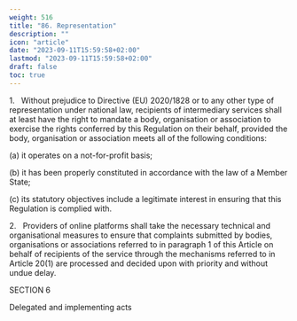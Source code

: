 ```yaml
---
weight: 516
title: "86. Representation"
description: ""
icon: "article"
date: "2023-09-11T15:59:58+02:00"
lastmod: "2023-09-11T15:59:58+02:00"
draft: false
toc: true
---
```


1.   Without prejudice to Directive (EU) 2020/1828 or to any other type of representation under national law, recipients of intermediary services shall at least have the right to mandate a body, organisation or association to exercise the rights conferred by this Regulation on their behalf, provided the body, organisation or association meets all of the following conditions:

(a) it operates on a not-for-profit basis;

(b) it has been properly constituted in accordance with the law of a Member State;

(c) its statutory objectives include a legitimate interest in ensuring that this Regulation is complied with.

2.   Providers of online platforms shall take the necessary technical and organisational measures to ensure that complaints submitted by bodies, organisations or associations referred to in paragraph 1 of this Article on behalf of recipients of the service through the mechanisms referred to in Article 20(1) are processed and decided upon with priority and without undue delay.

SECTION 6

Delegated and implementing acts